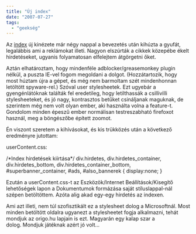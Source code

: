 ```yaml
---
title: "Új index"
date: "2007-07-27"
tags: 
  - "geekség"
---
```


Az [index](http://www.index.hu/) új kinézete már négy nappal a bevezetés után kihúzta a gyufát, legalábbis ami a reklámokat illeti. Nagyon elszúrták a cikkek közepébe ékelt hirdetéseket, ugyanis folyamatosan elfelejtem átgörgetni őket.

Aztán elhatároztam, hogy mindenféle adblocker/greasemonkey plugin nélkül, a puszta IE-vel fogom megoldani a dolgot. (Hozzátartozik, hogy most húztam újra a gépet, és még nem barmoltam szét mindenhonnan letöltött spyware-rel.) Szóval user stylesheetek. Ezt ugyebár a gyengénlátóknak találták fel eredetileg, hogy letilthassák a csillivilli stylesheeteket, és jó nagy, kontrasztos betűket csináljanak maguknak, de szerintem még nem volt olyan ember, aki használta volna a feature-t. Gondolom minden épeszű ember normálisan testreszabható firefoxot használ, meg a böngészőbe épített zoomot.

Én viszont szeretem a kihívásokat, és kis trükközés után a következő eredményre jutottam:

userContent.css:

/\*Index hirdetések kiírtása\*/
div.hirdetes,
div.hirdetes\_container,
div.hirdetes\_bottom,
div.hirdetes\_container\_bottom,
#superbanner\_container,
#ads,
#also\_bannerek
{
    display:none;
}

Ezután a userContent.css-t az Eszközök/Internet Beállítások/Kisegítő lehetőségek lapon a Dokumentumok formázása saját stíluslappal-nál szépen betöltöttem. Azóta alig akad egy-egy hirdetés az indexen.

Ami azt illeti, nem túl szofisztikált ez a stylesheet dolog a Microsoftnál. Most minden betöltött oldalra ugyanezt a stylesheetet fogja alkalmazni, tehát mondjuk az origo.hu lapjain is ezt. Magyarán egy kalap szar a dolog. Mondjuk játéknak azért jó volt...
